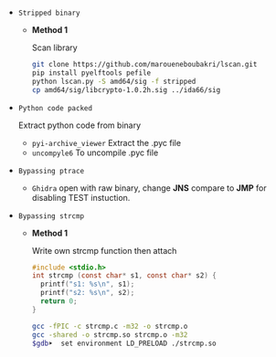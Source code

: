 - `Stripped binary`

  - **Method 1**

    Scan library

    ```sh
    git clone https://github.com/maroueneboubakri/lscan.git
    pip install pyelftools pefile
    python lscan.py -S amd64/sig -f stripped
    cp amd64/sig/libcrypto-1.0.2h.sig ../ida66/sig
    ```

- `Python code packed`

  Extract python code from binary

  - `pyi-archive_viewer` Extract the .pyc file
  - `uncompyle6` To uncompile .pyc file

- `Bypassing ptrace`

  - `Ghidra` open with raw binary, change **JNS** compare to **JMP** for disabling TEST instuction.

- `Bypassing strcmp`

  - **Method 1**

    Write own strcmp function then attach

    ```c
    #include <stdio.h>
    int strcmp (const char* s1, const char* s2) {
      printf("s1: %s\n", s1);
      printf("s2: %s\n", s2);
      return 0;
    }
    ```

    ```sh
    gcc -fPIC -c strcmp.c -m32 -o strcmp.o
    gcc -shared -o strcmp.so strcmp.o -m32
    $gdb➤  set environment LD_PRELOAD ./strcmp.so
    ```

